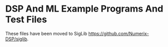 # DSP And ML Example Programs And Test Files
These files have been moved to SigLib https://github.com/Numerix-DSP/siglib.
